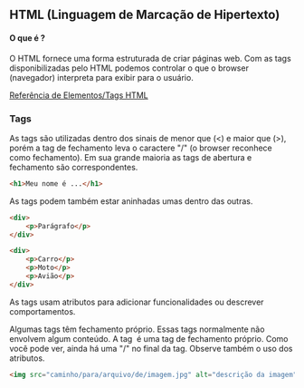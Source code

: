 ## HTML (Linguagem de Marcação de Hipertexto) 

#### O que é ?

O HTML fornece uma forma estruturada de criar páginas web. Com as tags disponibilizadas pelo HTML podemos controlar o que o browser (navegador) interpreta para exibir para o usuário.

<a href="https://developer.mozilla.org/pt-BR/docs/Web/HTML/Element" >Referência de Elementos/Tags HTML</a>

### Tags

As tags são utilizadas dentro dos sinais de menor que (<) e maior que (>), porém a tag de fechamento leva o caractere "/" (o browser reconhece como fechamento). Em sua grande maioria as tags de abertura e fechamento são correspondentes. 

```html
<h1>Meu nome é ...</h1>
```

As tags podem também estar aninhadas umas dentro das outras.

```html
<div>
	<p>Parágrafo</p>
</div>

<div>
    <p>Carro</p>
    <p>Moto</p>
    <p>Avião</p>
</div>
```

As tags usam atributos para adicionar funcionalidades ou descrever comportamentos.

Algumas tags têm fechamento próprio. Essas tags normalmente não envolvem algum conteúdo. A tag <img> é uma tag de fechamento próprio. Como você pode ver, ainda há uma "/" no final da tag. Observe também o uso dos atributos.

```html
<img src="caminho/para/arquivo/de/imagem.jpg" alt="descrição da imagem" />
```

 
